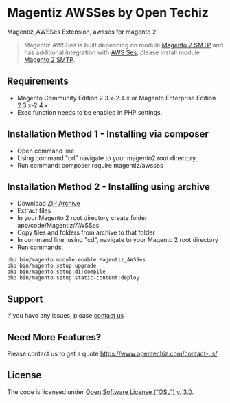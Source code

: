 # Magentiz AWSSes by Open Techiz
Magentiz_AWSSes Extension, awsses for magento 2
> Magentiz AWSSes is built depending on module [Magento 2 SMTP](https://github.com/mageplaza/magento-2-smtp) and has additional integration with [AWS Ses](https://aws.amazon.com/ses/), please install module [Magento 2 SMTP](https://github.com/mageplaza/magento-2-smtp).

## Requirements
  * Magento Community Edition 2.3.x-2.4.x or Magento Enterprise Edition 2.3.x-2.4.x
  * Exec function needs to be enabled in PHP settings.

## Installation Method 1 - Installing via composer
  * Open command line
  * Using command "cd" navigate to your magento2 root directory
  * Run command: composer require magentiz/awsses

## Installation Method 2 - Installing using archive
  * Download [ZIP Archive](link)
  * Extract files
  * In your Magento 2 root directory create folder app/code/Magentiz/AWSSes
  * Copy files and folders from archive to that folder
  * In command line, using "cd", navigate to your Magento 2 root directory
  * Run commands:
```
php bin/magento module:enable Magentiz_AWSSes
php bin/magento setup:upgrade
php bin/magento setup:di:compile
php bin/magento setup:static-content:deploy
```

## Support
If you have any issues, please [contact us](mailto:support@opentechiz.com)

## Need More Features?
Please contact us to get a quote
https://www.opentechiz.com/contact-us/

## License
The code is licensed under [Open Software License ("OSL") v. 3.0](http://opensource.org/licenses/osl-3.0.php).
